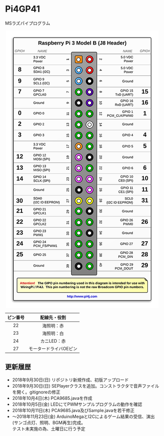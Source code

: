 # Pi4GP41
MSラズパイプログラム

<div align="center">
  <img src="./img/pin.png">
</div>

| ピン番号     | 配線先・役割     |
| :--------: | :-----------: |
|     22     | 海照明：赤       |
|     23     | 海照明：白       |
|     24     | カニLED：赤      |
|     27     | モータードライバOEピン |

更新履歴
----
- 2018年9月30日(日) リポジトリ新規作成、初版アップロード
- 2018年9月30日(日) SEPlayerクラスを追加。コンストラクタで音声ファイルを開く。gitignoreの修正
- 2018年10月4日(木) PCA9685.javaを作成
- 2018年10月5日(金) LEDにてPWMサンプルプログラムの動作を確認
- 2018年10月11日(木) PCA9685.java及びSample.javaを若干修正
- 〜2018年11月23日(金) ArduinoMegaとI2Cによるゲーム結果の受信、演出(サンゴ点灯、照明、BGM再生)完成。<br>テスト未実施の為、土曜日に行う予定
